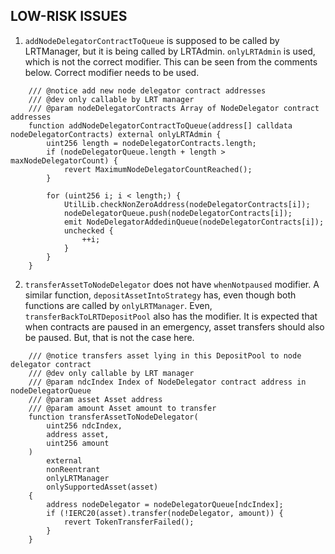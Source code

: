 ## LOW-RISK ISSUES

1. `addNodeDelegatorContractToQueue` is supposed to be called by LRTManager, but it is being called by LRTAdmin. `onlyLRTAdmin` is used, which is not the correct modifier. This can be seen from the comments below. Correct modifier needs to be used.

```
    /// @notice add new node delegator contract addresses
    /// @dev only callable by LRT manager
    /// @param nodeDelegatorContracts Array of NodeDelegator contract addresses
    function addNodeDelegatorContractToQueue(address[] calldata nodeDelegatorContracts) external onlyLRTAdmin {
        uint256 length = nodeDelegatorContracts.length;
        if (nodeDelegatorQueue.length + length > maxNodeDelegatorCount) {
            revert MaximumNodeDelegatorCountReached();
        }

        for (uint256 i; i < length;) {
            UtilLib.checkNonZeroAddress(nodeDelegatorContracts[i]);
            nodeDelegatorQueue.push(nodeDelegatorContracts[i]);
            emit NodeDelegatorAddedinQueue(nodeDelegatorContracts[i]);
            unchecked {
                ++i;
            }
        }
    }
```

2. `transferAssetToNodeDelegator` does not have `whenNotpaused` modifier. A similar function, `depositAssetIntoStrategy` has, even though both functions are called by `onlyLRTManager`. Even, `transferBackToLRTDepositPool` also has the modifier. It is expected that when contracts are paused in an emergency, asset transfers should also be paused. But, that is not the case here.

```
    /// @notice transfers asset lying in this DepositPool to node delegator contract
    /// @dev only callable by LRT manager
    /// @param ndcIndex Index of NodeDelegator contract address in nodeDelegatorQueue
    /// @param asset Asset address
    /// @param amount Asset amount to transfer
    function transferAssetToNodeDelegator(
        uint256 ndcIndex,
        address asset,
        uint256 amount
    )
        external
        nonReentrant
        onlyLRTManager
        onlySupportedAsset(asset)
    {
        address nodeDelegator = nodeDelegatorQueue[ndcIndex];
        if (!IERC20(asset).transfer(nodeDelegator, amount)) {
            revert TokenTransferFailed();
        }
    }
```
